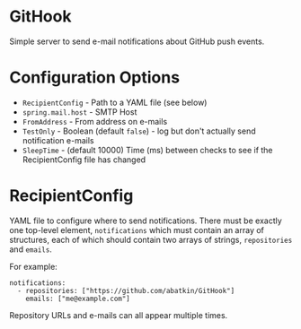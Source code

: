 GitHook
=======

Simple server to send e-mail notifications about GitHub push events.

Configuration Options
=====================
 * `RecipientConfig` - Path to a YAML file (see below)
 * `spring.mail.host` - SMTP Host
 * `FromAddress` - From address on e-mails
 * `TestOnly` - Boolean (default `false`) - log but don't actually send notification e-mails
 * `SleepTime` - (default 10000) Time (ms) between checks to see if the RecipientConfig file has changed
 
RecipientConfig
===============
YAML file to configure where to send notifications. There must be exactly one top-level element, `notifications` which must contain an array of structures, each of which should contain two arrays of strings, `repositories` and `emails`.

For example:

    notifications:
      - repositories: ["https://github.com/abatkin/GitHook"]
        emails: ["me@example.com"]

Repository URLs and e-mails can all appear multiple times.
